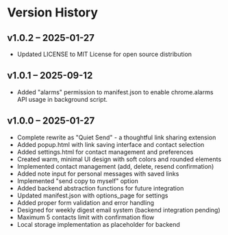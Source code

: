 # Version History

## v1.0.2 – 2025-01-27
- Updated LICENSE to MIT License for open source distribution

## v1.0.1 – 2025-09-12
- Added "alarms" permission to manifest.json to enable chrome.alarms API usage in background script.

## v1.0.0 – 2025-01-27
- Complete rewrite as "Quiet Send" - a thoughtful link sharing extension
- Added popup.html with link saving interface and contact selection
- Added settings.html for contact management and preferences
- Created warm, minimal UI design with soft colors and rounded elements
- Implemented contact management (add, delete, resend confirmation)
- Added note input for personal messages with saved links
- Implemented "send copy to myself" option
- Added backend abstraction functions for future integration
- Updated manifest.json with options_page for settings
- Added proper form validation and error handling
- Designed for weekly digest email system (backend integration pending)
- Maximum 5 contacts limit with confirmation flow
- Local storage implementation as placeholder for backend